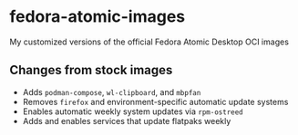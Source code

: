 # fedora-atomic-images

My customized versions of the official Fedora Atomic Desktop OCI images

## Changes from stock images

* Adds `podman-compose`, `wl-clipboard`, and `mbpfan`
* Removes `firefox` and environment-specific automatic update systems
* Enables automatic weekly system updates via `rpm-ostreed`
* Adds and enables services that update flatpaks weekly
